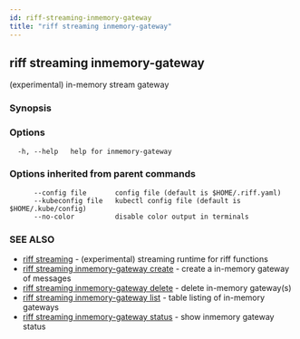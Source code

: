 ```yaml
---
id: riff-streaming-inmemory-gateway
title: "riff streaming inmemory-gateway"
---
```

## riff streaming inmemory-gateway

(experimental) in-memory stream gateway

### Synopsis

<todo>

### Options

```
  -h, --help   help for inmemory-gateway
```

### Options inherited from parent commands

```
      --config file       config file (default is $HOME/.riff.yaml)
      --kubeconfig file   kubectl config file (default is $HOME/.kube/config)
      --no-color          disable color output in terminals
```

### SEE ALSO

* [riff streaming](riff_streaming.md)	 - (experimental) streaming runtime for riff functions
* [riff streaming inmemory-gateway create](riff_streaming_inmemory-gateway_create.md)	 - create a in-memory gateway of messages
* [riff streaming inmemory-gateway delete](riff_streaming_inmemory-gateway_delete.md)	 - delete in-memory gateway(s)
* [riff streaming inmemory-gateway list](riff_streaming_inmemory-gateway_list.md)	 - table listing of in-memory gateways
* [riff streaming inmemory-gateway status](riff_streaming_inmemory-gateway_status.md)	 - show inmemory gateway status

